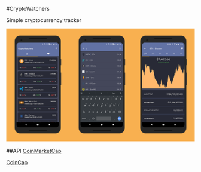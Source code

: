 #CryptoWatchers

Simple cryptocurrency tracker

![screenshots](./screenshots.png)



##API
[CoinMarketCap](https://coinmarketcap.com/api/)

[CoinCap](https://github.com/CoinCapDev/CoinCap.io)
